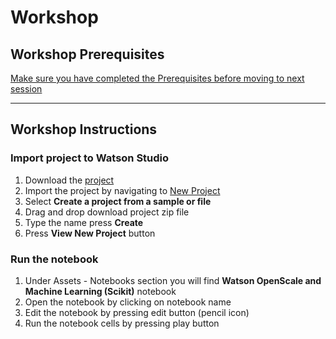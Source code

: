# Workshop


## Workshop Prerequisites
[Make sure you have completed the Prerequisites before moving to next session](https://github.com/pmservice/OpenScale-Labs/blob/master/ThinkSummitWarsaw/00-prerequisites.md)

---

## Workshop Instructions

### Import project to Watson Studio
1. Download the [project](https://github.com/pmservice/OpenScale-Labs/raw/master/ThinkSummitWarsaw/Think-Summit-Warsaw-2019.zip)
2. Import the project by navigating to [New Project](https://dataplatform.cloud.ibm.com/projects/new-project?context=analytics)
3. Select **Create a project from a sample or file**
4. Drag and drop download project zip file
5. Type the name press **Create**
6. Press **View New Project** button


### Run the notebook
1. Under Assets - Notebooks section you will find **Watson OpenScale and Machine Learning (Scikit)** notebook
2. Open the notebook by clicking on notebook name
3. Edit the notebook by pressing edit button (pencil icon)
4. Run the notebook cells by pressing play button
